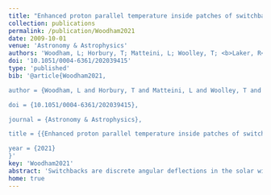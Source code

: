 ```yaml
---
title: "Enhanced proton parallel temperature inside patches of switchbacks in the inner heliosphere"
collection: publications
permalink: /publication/Woodham2021
date: 2009-10-01
venue: 'Astronomy & Astrophysics'
authors: 'Woodham, L; Horbury, T; Matteini, L; Woolley, T; <b>Laker, R</b>; Bale, S; Nicolaou, G; Stawarz, J; Stansby, D; Hietala, H; Larson, D; Livi, R; Verniero, J; McManus, M; Kasper, J; Korreck, K; Raouafi, N; Moncuquet, M; Pulupa, M'
doi: '10.1051/0004-6361/202039415'
type: 'published'
bib: '@article{Woodham2021,

author = {Woodham, L and Horbury, T and Matteini, L and Woolley, T and Laker, R and Bale, S and Nicolaou, G and Stawarz, J and Stansby, D and Hietala, H and Larson, D and Livi, R and Verniero, J and McManus, M and Kasper, J and Korreck, K and Raouafi, N and Moncuquet, M and Pulupa, M},

doi = {10.1051/0004-6361/202039415},

journal = {Astronomy & Astrophysics},

title = {{Enhanced proton parallel temperature inside patches of switchbacks in the inner heliosphere}},

year = {2021}
}'
key: 'Woodham2021'
abstract: 'Switchbacks are discrete angular deflections in the solar wind magnetic field that have been observed throughout the heliosphere. Recent observations by Parker Solar Probe (PSP) have revealed the presence of patches of switchbacks on the scale of hours to days, separated by ‘quieter’ radial fields. We aim to further diagnose the origin of these patches using measurements of proton temperature anisotropy that can illuminate possible links to formation processes in the solar corona. We fitted 3D bi-Maxwellian functions to the core of proton velocity distributions measured by the SPAN-Ai instrument onboard PSP to obtain the proton parallel, Tp,k , and perpendicular, Tp,⊥, temperature. We show that the presence of patches is highlighted by a transverse deflection in the flow and magnetic field away from the radial direction. These deflections are correlated with enhancements in Tp,k , while Tp,⊥ remains relatively constant. Patches sometimes exhibit small proton and electron density enhancements. We interpret that patches are not simply a group of switchbacks, but rather switchbacks are embedded within a largerscale structure identified by enhanced Tp,k that is distinct from the surrounding solar wind. We suggest that these observations are consistent with formation by reconnection-associated mechanisms in the corona.'
home: true
---
```

